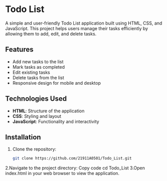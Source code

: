 # Todo List

A simple and user-friendly Todo List application built using HTML, CSS, and JavaScript. This project helps users manage their tasks efficiently by allowing them to add, edit, and delete tasks.

## Features

- Add new tasks to the list
- Mark tasks as completed
- Edit existing tasks
- Delete tasks from the list
- Responsive design for mobile and desktop

## Technologies Used

- **HTML**: Structure of the application
- **CSS**: Styling and layout
- **JavaScript**: Functionality and interactivity

## Installation

1. Clone the repository:
   ```bash
   git clone https://github.com/21911A0501/Todo_List.git
2.Navigate to the project directory:
Copy code
cd Todo_List
3.Open index.html in your web browser to view the application.
